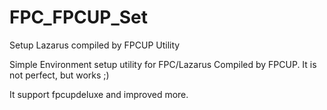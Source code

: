 # FPC_FPCUP_Set
Setup Lazarus compiled by FPCUP Utility

Simple Environment setup utility for FPC/Lazarus Compiled by FPCUP.
It is not perfect, but works ;)  
  
It support fpcupdeluxe and improved more.  

